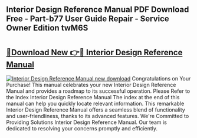 ## Interior Design Reference Manual PDF Download Free - Part-b77 User Guide Repair - Service Owner Edition twM6S

# <h2><a href="http://bc77051.oget.top/?id=Interior+Design+Reference+Manual">🔗Download New 👉🔴 Interior Design Reference Manual</a></h2>

[![Interior Design Reference Manual new download](https://i.imgur.com/5g1atiW.png)](http://bc77051.oget.top/?id=Interior+Design+Reference+Manual)
Congratulations on Your Purchase! This manual celebrates your new Interior Design Reference Manual and provides a roadmap to its successful operation. Please Refer to the Index Interior Design Reference Manual The index at the end of this manual can help you quickly locate relevant information. This remarkable Interior Design Reference Manual offers a seamless blend of functionality and user-friendliness, thanks to its advanced features. We're Committed to Providing Solutions Interior Design Reference Manual. Our team is dedicated to resolving your concerns promptly and efficiently.
